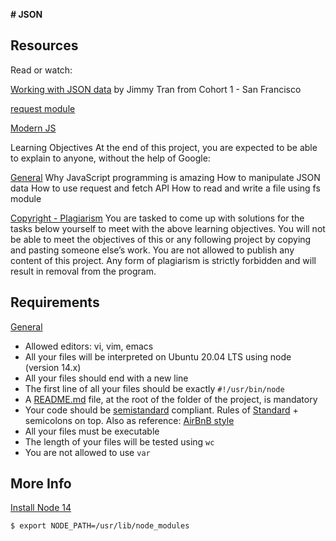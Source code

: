 **# JSON**
## Resources

Read or watch:

[Working with JSON data](https://youtu.be/h4Y1Ry2YR4g)
by Jimmy Tran from Cohort 1 - San Francisco

[request module](https://www.npmjs.com/package/request)

[Modern JS](https://javascript.info/)

Learning Objectives
At the end of this project, you are expected to be able to explain to anyone, without the help of Google:

[General](#general)
Why JavaScript programming is amazing
How to manipulate JSON data
How to use request and fetch API
How to read and write a file using fs module

[Copyright - Plagiarism](#copyright---plagiarism)
You are tasked to come up with solutions for the tasks below yourself to meet with the above learning objectives.
You will not be able to meet the objectives of this or any following project by copying and pasting someone else’s work.
You are not allowed to publish any content of this project.
Any form of plagiarism is strictly forbidden and will result in removal from the program.

## Requirements

[General](#general)

- Allowed editors: vi, vim, emacs
- All your files will be interpreted on Ubuntu 20.04 LTS using node (version 14.x)
- All your files should end with a new line
- The first line of all your files should be exactly `#!/usr/bin/node`
- A [README.md](README.md) file, at the root of the folder of the project, is mandatory
- Your code should be [semistandard](https://github.com/Flet/semistandard) compliant. Rules of [Standard](https://standardjs.com/) + semicolons on top. Also as reference: [AirBnB style](https://github.com/airbnb/javascript)
- All your files must be executable
- The length of your files will be tested using `wc`
- You are not allowed to use `var`

## More Info

[Install Node 14](https://nodejs.org/en/download/package-manager/#debian-and-ubuntu-based-linux-distributions)

`$ export NODE_PATH=/usr/lib/node_modules`
